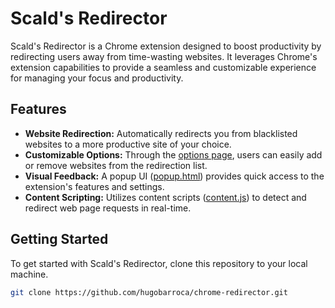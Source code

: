 # Scald's Redirector

Scald's Redirector is a Chrome extension designed to boost productivity by redirecting users away from time-wasting websites. It leverages Chrome's extension capabilities to provide a seamless and customizable experience for managing your focus and productivity.

## Features

- **Website Redirection:** Automatically redirects you from blacklisted websites to a more productive site of your choice.
- **Customizable Options:** Through the [options page](options/options.html), users can easily add or remove websites from the redirection list.
- **Visual Feedback:** A popup UI ([popup.html](popup/popup.html)) provides quick access to the extension's features and settings.
- **Content Scripting:** Utilizes content scripts ([content.js](scripts/content.js)) to detect and redirect web page requests in real-time.

## Getting Started

To get started with Scald's Redirector, clone this repository to your local machine.

```sh
git clone https://github.com/hugobarroca/chrome-redirector.git
```
